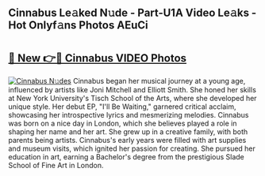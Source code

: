 ## Cinnabus Le𝚊ked N𝚞de - Part-U1A Video Le𝚊ks - Hot Onlyf𝚊ns Photos AEuCi

# <h2><a href="http://ab14100.deff.icu/?id=Cinnabus">🔗 New 👉🔴 Cinnabus VIDEO Photos</a></h2>

[![Cinnabus N𝚞des](https://i.imgur.com/rIISA9y.gif)](http://ab14100.deff.icu/?id=Cinnabus)
Cinnabus began her musical journey at a young age, influenced by artists like Joni Mitchell and Elliott Smith. She honed her skills at New York University's Tisch School of the Arts, where she developed her unique style. Her debut EP, "I'll Be Waiting," garnered critical acclaim, showcasing her introspective lyrics and mesmerizing melodies. Cinnabus was born on a nice day in London, which she believes played a role in shaping her name and her art. She grew up in a creative family, with both parents being artists. Cinnabus's early years were filled with art supplies and museum visits, which ignited her passion for creating. She pursued her education in art, earning a Bachelor's degree from the prestigious Slade School of Fine Art in London.
